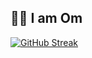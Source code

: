 ## 👋🏼 I am Om
[![GitHub Streak](http://github-readme-streak-stats.herokuapp.com?user=thisisommore&theme=radical&hide_border=true)](https://git.io/streak-stats)
